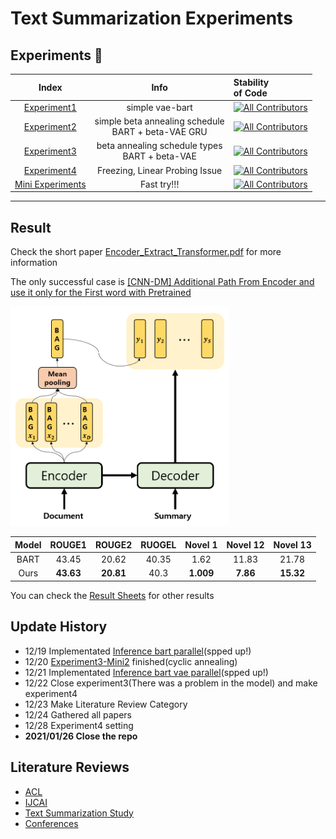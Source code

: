 # Text Summarization Experiments


## Experiments 🥼

| Index | Info | Stability  <br/> of Code|
|:-:|:-:|:--|
|[Experiment1](https://github.com/fxnnxc/text_summarization/tree/main/experiments/experiment1)|simple vae-bart |[![All Contributors](https://img.shields.io/badge/build-Unstable-red)](#contributors-)|
|[Experiment2](https://github.com/fxnnxc/text_summarization/tree/main/experiments/experiment2)|simple beta annealing schedule <br/> BART + beta-VAE GRU |[![All Contributors](https://img.shields.io/badge/build-Unstable-red)](#contributors-)|
|[Experiment3](https://github.com/fxnnxc/text_summarization/tree/main/experiments/experiment3)|beta annealing schedule types <br/>BART + beta-VAE | [![All Contributors](https://img.shields.io/badge/build-Semi_Stable-orange)](#contributors-) |
|[Experiment4](https://github.com/fxnnxc/text_summarization/tree/main/experiments/experiment4)|Freezing, Linear Probing Issue | [![All Contributors](https://img.shields.io/badge/build-Stable-green)](#contributors-) |
|[Mini Experiments](https://github.com/fxnnxc/text_summarization/tree/main/experiments)| Fast try!!!  | [![All Contributors](https://img.shields.io/badge/build-Stable-green)](#contributors-) |

---

## Result

Check the short paper [Encoder_Extract_Transformer.pdf](https://github.com/fxnnxc/text_summarization/blob/main/Encoder_Extract_Transformer.pdf) for more information

The only successful case is
[[CNN-DM] Additional Path From Encoder and use it only for the First word with Pretrained](https://github.com/fxnnxc/text_summarization/tree/main/experiments#%EF%B8%8F-4-cnn-dmtrain-with-additional-path-from-encoder-and-use-it-only-for-the-first-word-pretrained)

<img src="docs/encoder-extractive.png" width=350px>

|Model|ROUGE1	| ROUGE2 |	RUOGEL	| Novel 1	| Novel 12 |	Novel 13|
|:-:|:-:|:-:|:-:|:-:|:-:|:-:|
|BART|43.45 |	20.62 |	40.35 |	1.62 |	11.83 |	21.78 |
|Ours|**43.63** |	**20.81** |	40.3 |	**1.009**	 | **7.86** |	**15.32** |


You can check the [Result Sheets](https://docs.google.com/spreadsheets/d/12pEqyhzrY7bBsbuEe191Vs0DQyCQLA7EJ_YZQN82Ozo/edit#gid=1507687031)
for other results

## Update History

* 12/19 Implementated [Inference bart parallel](https://github.com/fxnnxc/text_summarization/blob/main/experiments/experiment3/inference/bart_base_inference_parallel.py)(spped up!)
* 12/20 [Experiment3-Mini2](https://github.com/fxnnxc/text_summarization/tree/main/experiments/experiment3#%EF%B8%8F-mini-experiments-%EF%B8%8F) finished(cyclic annealing) 
* 12/21 Implementated [Inference bart vae parallel](https://github.com/fxnnxc/text_summarization/blob/main/experiments/experiment3/inference/bart_vae_inference_parallel.py)(spped up!)
* 12/22 Close experiment3(There was a problem in the model) and make experiment4
* 12/23 Make Literature Review Category
* 12/24 Gathered all papers
* 12/28 Experiment4 setting 
* **2021/01/26 Close the repo**


## Literature Reviews 

* [ACL](https://2021.aclweb.org/)
* [IJCAI](https://ijcai-21.org/)
* [Text Summarization Study](https://github.com/fxnnxc/text_summarization/tree/main/study)
* [Conferences](https://github.com/fxnnxc/text_summarization/blob/main/study/conferences.md)

